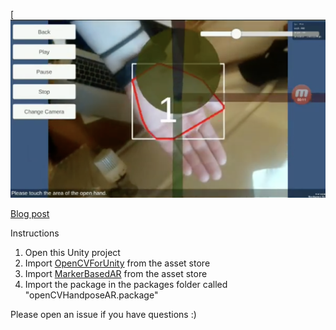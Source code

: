 [![Handpose AR screenshot](https://github.com/violetforest/OpenCVForUnity-Handpose-AR/blob/master/Assets/handposeAR-screenshot.png)

[Blog post](https://violetforest.com/blog/opencvforunity/2019/06/24/handpose-ar/)

Instructions

1. Open this Unity project
2. Import [OpenCVForUnity](https://assetstore.unity.com/packages/tools/integration/opencv-for-unity-21088) from the asset store
3. Import [MarkerBasedAR](https://assetstore.unity.com/packages/templates/tutorials/markerbased-ar-example-29678) from the asset store
4. Import the package in the packages folder called "openCVHandposeAR.package"

Please open an issue if you have questions :)
